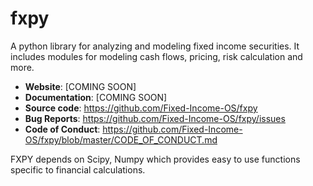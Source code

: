 # fxpy

A python library for analyzing and modeling fixed income securities. It includes modules for
modeling cash flows, pricing, risk calculation and more.

* **Website**: [COMING SOON]
* **Documentation**: [COMING SOON]
* **Source code**: https://github.com/Fixed-Income-OS/fxpy
* **Bug Reports**: https://github.com/Fixed-Income-OS/fxpy/issues
* **Code of Conduct**: https://github.com/Fixed-Income-OS/fxpy/blob/master/CODE_OF_CONDUCT.md

FXPY depends on Scipy, Numpy which provides easy to use functions specific to financial calculations.

